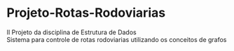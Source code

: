# Projeto-Rotas-Rodoviarias
II Projeto da disciplina de Estrutura de Dados  
Sistema para controle de rotas rodoviarias utilizando os conceitos de grafos
